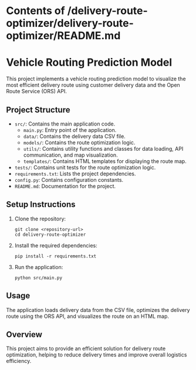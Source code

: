 # Contents of /delivery-route-optimizer/delivery-route-optimizer/README.md

# Vehicle Routing Prediction Model

This project implements a vehicle routing prediction model to visualize the most efficient delivery route using customer delivery data and the Open Route Service (ORS) API.

## Project Structure

- `src/`: Contains the main application code.
  - `main.py`: Entry point of the application.
  - `data/`: Contains the delivery data CSV file.
  - `models/`: Contains the route optimization logic.
  - `utils/`: Contains utility functions and classes for data loading, API communication, and map visualization.
  - `templates/`: Contains HTML templates for displaying the route map.
- `tests/`: Contains unit tests for the route optimization logic.
- `requirements.txt`: Lists the project dependencies.
- `config.py`: Contains configuration constants.
- `README.md`: Documentation for the project.

## Setup Instructions

1. Clone the repository:
   ```
   git clone <repository-url>
   cd delivery-route-optimizer
   ```

2. Install the required dependencies:
   ```
   pip install -r requirements.txt
   ```

3. Run the application:
   ```
   python src/main.py
   ```

## Usage

The application loads delivery data from the CSV file, optimizes the delivery route using the ORS API, and visualizes the route on an HTML map.

## Overview

This project aims to provide an efficient solution for delivery route optimization, helping to reduce delivery times and improve overall logistics efficiency.